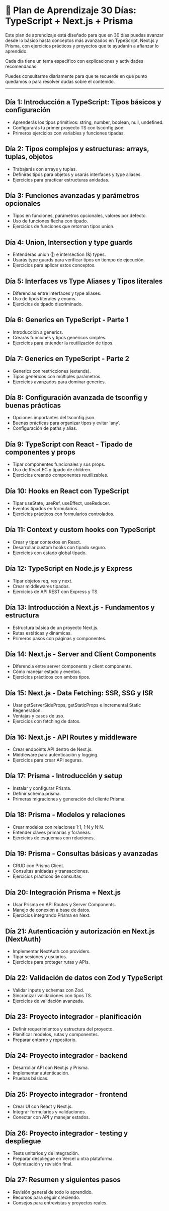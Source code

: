 # 📘 Plan de Aprendizaje 30 Días: TypeScript + Next.js + Prisma

Este plan de aprendizaje está diseñado para que en 30 días puedas avanzar desde lo básico hasta
conceptos más avanzados en TypeScript, Next.js y Prisma, con ejercicios prácticos y proyectos que
te ayudarán a afianzar lo aprendido.

Cada día tiene un tema específico con explicaciones y actividades recomendadas.

Puedes consultarme diariamente para que te recuerde en qué punto quedamos o para resolver
dudas sobre el contenido.

---

## Día 1: Introducción a TypeScript: Tipos básicos y configuración
- Aprenderás los tipos primitivos: string, number, boolean, null, undefined.
- Configurarás tu primer proyecto TS con tsconfig.json.
- Primeros ejercicios con variables y funciones tipadas.

## Día 2: Tipos complejos y estructuras: arrays, tuplas, objetos
- Trabajarás con arrays y tuplas.
- Definirás tipos para objetos y usarás interfaces y type aliases.
- Ejercicios para practicar estructuras anidadas.

## Día 3: Funciones avanzadas y parámetros opcionales
- Tipos en funciones, parámetros opcionales, valores por defecto.
- Uso de funciones flecha con tipado.
- Ejercicios de funciones que retornan tipos union.

## Día 4: Union, Intersection y type guards
- Entenderás union (|) e intersection (&) types.
- Usarás type guards para verificar tipos en tiempo de ejecución.
- Ejercicios para aplicar estos conceptos.

## Día 5: Interfaces vs Type Aliases y Tipos literales
- Diferencias entre interfaces y type aliases.
- Uso de tipos literales y enums.
- Ejercicios de tipado discriminado.

## Día 6: Generics en TypeScript - Parte 1
- Introducción a generics.
- Crearás funciones y tipos genéricos simples.
- Ejercicios para entender la reutilización de tipos.

## Día 7: Generics en TypeScript - Parte 2
- Generics con restricciones (extends).
- Tipos genéricos con múltiples parámetros.
- Ejercicios avanzados para dominar generics.

## Día 8: Configuración avanzada de tsconfig y buenas prácticas
- Opciones importantes del tsconfig.json.
- Buenas prácticas para organizar tipos y evitar 'any'.
- Configuración de paths y alias.

## Día 9: TypeScript con React - Tipado de componentes y props
- Tipar componentes funcionales y sus props.
- Uso de React.FC y tipado de children.
- Ejercicios creando componentes reutilizables.

## Día 10: Hooks en React con TypeScript
- Tipar useState, useRef, useEffect, useReducer.
- Eventos tipados en formularios.
- Ejercicios prácticos con formularios controlados.

## Día 11: Context y custom hooks con TypeScript
- Crear y tipar contextos en React.
- Desarrollar custom hooks con tipado seguro.
- Ejercicios con estado global tipado.

## Día 12: TypeScript en Node.js y Express
- Tipar objetos req, res y next.
- Crear middlewares tipados.
- Ejercicios de API REST con Express y TS.

## Día 13: Introducción a Next.js - Fundamentos y estructura
- Estructura básica de un proyecto Next.js.
- Rutas estáticas y dinámicas.
- Primeros pasos con páginas y componentes.

## Día 14: Next.js - Server and Client Components
- Diferencia entre server components y client components.
- Cómo manejar estado y eventos.
- Ejercicios prácticos con ambos tipos.

## Día 15: Next.js - Data Fetching: SSR, SSG y ISR
- Usar getServerSideProps, getStaticProps e Incremental Static Regeneration.
- Ventajas y casos de uso.
- Ejercicios con fetching de datos.

## Día 16: Next.js - API Routes y middleware
- Crear endpoints API dentro de Next.js.
- Middleware para autenticación y logging.
- Ejercicios para crear API seguras.

## Día 17: Prisma - Introducción y setup
- Instalar y configurar Prisma.
- Definir schema.prisma.
- Primeras migraciones y generación del cliente Prisma.

## Día 18: Prisma - Modelos y relaciones
- Crear modelos con relaciones 1:1, 1:N y N:N.
- Entender claves primarias y foráneas.
- Ejercicios de esquemas con relaciones.

## Día 19: Prisma - Consultas básicas y avanzadas
- CRUD con Prisma Client.
- Consultas anidadas y transacciones.
- Ejercicios prácticos de consultas.

## Día 20: Integración Prisma + Next.js
- Usar Prisma en API Routes y Server Components.
- Manejo de conexión a base de datos.
- Ejercicios integrando Prisma en Next.

## Día 21: Autenticación y autorización en Next.js (NextAuth)
- Implementar NextAuth con providers.
- Tipar sesiones y usuarios.
- Ejercicios para proteger rutas y APIs.

## Día 22: Validación de datos con Zod y TypeScript
- Validar inputs y schemas con Zod.
- Sincronizar validaciones con tipos TS.
- Ejercicios de validación avanzada.

## Día 23: Proyecto integrador - planificación
- Definir requerimientos y estructura del proyecto.
- Planificar modelos, rutas y componentes.
- Preparar entorno y repositorio.

## Día 24: Proyecto integrador - backend
- Desarrollar API con Next.js y Prisma.
- Implementar autenticación.
- Pruebas básicas.

## Día 25: Proyecto integrador - frontend
- Crear UI con React y Next.js.
- Integrar formularios y validaciones.
- Conectar con API y manejar estados.

## Día 26: Proyecto integrador - testing y despliegue
- Tests unitarios y de integración.
- Preparar despliegue en Vercel u otra plataforma.
- Optimización y revisión final.

## Día 27: Resumen y siguientes pasos
- Revisión general de todo lo aprendido.
- Recursos para seguir creciendo.
- Consejos para entrevistas y proyectos reales.
